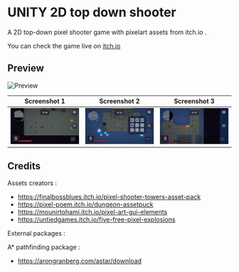 # UNITY 2D top down shooter


A 2D top-down pixel shooter game with pixelart assets from itch.io .

You can check the game live on [itch.io](https://agabtni.itch.io/pixel-shooter)


## Preview 

![Preview](Recordings/Preview2.gif)


Screenshot 1               |  Screenshot 2             |  Screenshot 3
:-------------------------:|:-------------------------:|:-------------------------:
![screenshot](Recordings/Screenshots/screenshot_1.jpg)|![screenshot](Recordings/Screenshots/screenshot_2.jpg)|![screenshot](Recordings/Screenshots/screenshot_3.jpg)



##  Credits 

Assets creators : 

-   https://finalbossblues.itch.io/pixel-shooter-towers-asset-pack
-   https://pixel-poem.itch.io/dungeon-assetpuck
-   https://mounirtohami.itch.io/pixel-art-gui-elements
-   https://untiedgames.itch.io/five-free-pixel-explosions

External packages : 

A* pathfinding package : 

- https://arongranberg.com/astar/download
